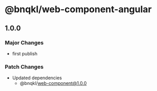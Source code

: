 # @bnqkl/web-component-angular

## 1.0.0

### Major Changes

- first publish

### Patch Changes

- Updated dependencies
  - @bnqkl/web-component@1.0.0
